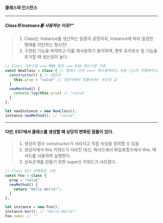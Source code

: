 #### 클래스와 인스턴스

---

##### Class와 Instnace를 사용하는 이유?"

> 1. Class는 Instance를 생산하는 일종의 공장이자, Instance에 따라 일정한 형태를 리턴하는 청사진!
> 2. 구현된 기능을 파악하고 이를 재사용하기 용이하며, 향후 유지보수 및 기능을 추가할 때 생산성이 높다.

```javascript
// Class 기본구문 === MDN 참조 === ES6 최신구문 기준
const NewClass = class { // 클래스 선언 ===> 파스칼케이스 사용 (js의 카멜케이스x)
  constructor() { // 생성자
    this.prop = "value" // 생성자에서 만들어내는 속성과 값
  }
  newMenthod() {
    console.log(this.prop) // "value"
  }
};

let newInstance = new NewClass();
instance.newMethod(); // "value"
```

---

#### 다만, ES7에서 클래스를 생성할 때 상당히 변화된 점들이 있다.
> 1. 생성자 함수 constructor가 사라지고 직접 속성을 정의할 수 있음
> 2. 생성자에서 this 키워드가 사라진 대신, 메서드에서 화살표함수에서 this. 메서드를 사용하여 실행한다.
> 3. 상속관계를 만들기 위한 super() 키워드가 사라졌다.

```javascript
// Class ES7 리팩토링 구문
const Foo = class {
  prop = "value"
  newMethod() {
    return "Hello World!";
  }
};

let instance = new Foo();
instance.bar(); // "Hello World!"
Foo.name; // ""
```